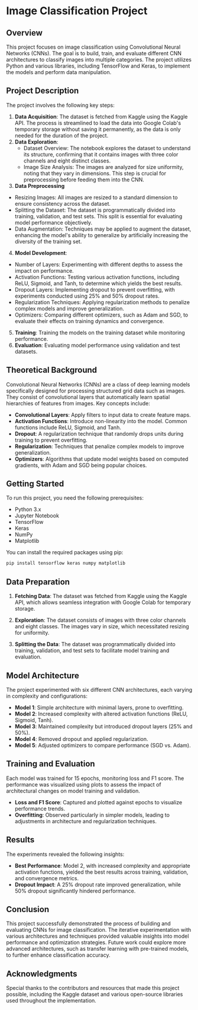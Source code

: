 # Image Classification Project

## Overview

This project focuses on image classification using Convolutional Neural Networks (CNNs). The goal is to build, train, and evaluate different CNN architectures to classify images into multiple categories. The project utilizes Python and various libraries, including TensorFlow and Keras, to implement the models and perform data manipulation.

## Project Description

The project involves the following key steps:

1. **Data Acquisition**: The dataset is fetched from Kaggle using the Kaggle API. The process is streamlined to load the data into Google Colab's temporary storage without saving it permanently, as the data is only needed for the duration of the project.
2. **Data Exploration**:
   - Dataset Overview: The notebook explores the dataset to understand its structure, confirming that it contains images with three color channels and eight distinct classes.
   - Image Size Analysis: The images are analyzed for size uniformity, noting that they vary in dimensions. This step is crucial for preprocessing before feeding them into the CNN.
3. **Data Preprocessing**
- Resizing Images: All images are resized to a standard dimension to ensure consistency across the dataset.
- Splitting the Dataset: The dataset is programmatically divided into training, validation, and test sets. This split is essential for evaluating model performance objectively.
- Data Augmentation: Techniques may be applied to augment the dataset, enhancing the model's ability to generalize by artificially increasing the diversity of the training set.
4. **Model Development**:
  - Number of Layers: Experimenting with different depths to assess the impact on performance.
  - Activation Functions: Testing various activation functions, including ReLU, Sigmoid, and Tanh, to determine which yields the best results.
  - Dropout Layers: Implementing dropout to prevent overfitting, with experiments conducted using 25% and 50% dropout rates.
  - Regularization Techniques: Applying regularization methods to penalize complex models and improve generalization.
  - Optimizers: Comparing different optimizers, such as Adam and SGD, to evaluate their effects on training dynamics and convergence.
5. **Training**: Training the models on the training dataset while monitoring performance.
6. **Evaluation**: Evaluating model performance using validation and test datasets.

## Theoretical Background

Convolutional Neural Networks (CNNs) are a class of deep learning models specifically designed for processing structured grid data such as images. They consist of convolutional layers that automatically learn spatial hierarchies of features from images. Key concepts include:

- **Convolutional Layers**: Apply filters to input data to create feature maps.
- **Activation Functions**: Introduce non-linearity into the model. Common functions include ReLU, Sigmoid, and Tanh.
- **Dropout**: A regularization technique that randomly drops units during training to prevent overfitting.
- **Regularization**: Techniques that penalize complex models to improve generalization.
- **Optimizers**: Algorithms that update model weights based on computed gradients, with Adam and SGD being popular choices.

## Getting Started

To run this project, you need the following prerequisites:

- Python 3.x
- Jupyter Notebook
- TensorFlow
- Keras
- NumPy
- Matplotlib

You can install the required packages using pip:

```bash
pip install tensorflow keras numpy matplotlib
```

## Data Preparation

1. **Fetching Data**: The dataset was fetched from Kaggle using the Kaggle API, which allows seamless integration with Google Colab for temporary storage.

2. **Exploration**: The dataset consists of images with three color channels and eight classes. The images vary in size, which necessitated resizing for uniformity.

3. **Splitting the Data**: The dataset was programmatically divided into training, validation, and test sets to facilitate model training and evaluation.

## Model Architecture

The project experimented with six different CNN architectures, each varying in complexity and configurations:

- **Model 1**: Simple architecture with minimal layers, prone to overfitting.
- **Model 2**: Increased complexity with altered activation functions (ReLU, Sigmoid, Tanh).
- **Model 3**: Maintained complexity but introduced dropout layers (25% and 50%).
- **Model 4**: Removed dropout and applied regularization.
- **Model 5**: Adjusted optimizers to compare performance (SGD vs. Adam).

## Training and Evaluation

Each model was trained for 15 epochs, monitoring loss and F1 score. The performance was visualized using plots to assess the impact of architectural changes on model training and validation.

- **Loss and F1 Score**: Captured and plotted against epochs to visualize performance trends.
- **Overfitting**: Observed particularly in simpler models, leading to adjustments in architecture and regularization techniques.

## Results

The experiments revealed the following insights:

- **Best Performance**: Model 2, with increased complexity and appropriate activation functions, yielded the best results across training, validation, and convergence metrics.
- **Dropout Impact**: A 25% dropout rate improved generalization, while 50% dropout significantly hindered performance.

## Conclusion

This project successfully demonstrated the process of building and evaluating CNNs for image classification. The iterative experimentation with various architectures and techniques provided valuable insights into model performance and optimization strategies. Future work could explore more advanced architectures, such as transfer learning with pre-trained models, to further enhance classification accuracy.

## Acknowledgments

Special thanks to the contributors and resources that made this project possible, including the Kaggle dataset and various open-source libraries used throughout the implementation.
